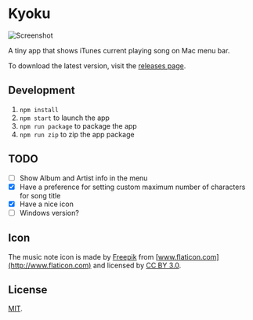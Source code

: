 Kyoku
===

![Screenshot](http://i.imgur.com/nhRHJw6.png)

A tiny app that shows iTunes current playing song on Mac menu bar.

To download the latest version, visit the [releases page](https://github.com/cheeaun/kyoku/releases).

Development
---

1. `npm install`
2. `npm start` to launch the app
3. `npm run package` to package the app
4. `npm run zip` to zip the app package

TODO
---

- [ ] Show Album and Artist info in the menu
- [x] Have a preference for setting custom maximum number of characters for song title
- [x] Have a nice icon
- [ ] Windows version?

Icon
---

The music note icon is made by [Freepik](http://www.flaticon.com/authors/freepik) from [www.flaticon.com](http://www.flaticon.com) and licensed by [CC BY 3.0](http://creativecommons.org/licenses/by/3.0/).

License
---

[MIT](http://cheeaun.mit-license.org/).
